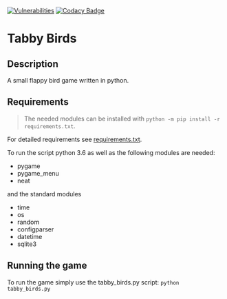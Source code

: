 [![Vulnerabilities](https://img.shields.io/snyk/vulnerabilities/github/LauKr/TabbyBirds)](https://img.shields.io/snyk/vulnerabilities/github/LauKr/TabbyBirds)
[![Codacy Badge](https://app.codacy.com/project/badge/Grade/2fb76f8daea246c9b03adc2e92284070)](https://www.codacy.com/gl/LauKr/TabbyBirds/dashboard?utm_source=gitlab.com&amp;utm_medium=referral&amp;utm_content=LauKr/TabbyBirds&amp;utm_campaign=Badge_Grade)

# Tabby Birds

## Description

A small flappy bird game written in python.

## Requirements

> The needed modules can be installed with `python -m pip install -r requirements.txt`.

For detailed requirements see [requirements.txt](requirements.txt).

To run the script python 3.6 as well as the following modules are needed:

- pygame
- pygame_menu
- neat

and the standard modules

- time
- os
- random
- configparser
- datetime
- sqlite3

## Running the game

To run the game simply use the tabby_birds.py script:
`
python tabby_birds.py
`
